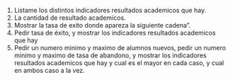 1. Listame los distintos indicadores resultados academicos que hay.
2. La cantidad de resultado academicos.
3. Mostrar la tasa de exito donde apareza la siguiente cadena”.
4. Pedir tasa de éxito, y mostrar los  indicadores resultados academicos que hay
5. Pedir un numero minimo y maximo de alumnos nuevos, pedir un numero minimo y maximo de tasa de abandono, y mostrar los  indicadores resultados academicos que hay y cual es el mayor en cada caso, y cual en ambos caso a la vez.
